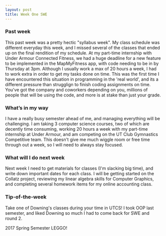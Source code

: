 ```yaml
---
layout: post
title: Week One SWE
---
```


### Past week
This past week was a pretty hectic "syllabus week". My class schedule was different everyday this week, and I missed several of the classes that ended up on the final rendition of my schedule. At my part-time internship with Under Armour Connected Fitness, we had a huge deadline for a new feature to be implemented in the MapMyFitness app, with code needing to be in by Thursday at 3pm. Although I usually work a max of 20 hours a week, I had to work extra in order to get my tasks done on time. This was the first time I have encountered this situation in programming in the 'real world', and its a different pressure than strugglign to finish coding assignments on time. You've got the company and coworkers depending on you, millions of people that will be using the code, and more is at stake than just your grade.

### What’s in my way
I have a really busy semester ahead of me, and managing everything will be challenging. I am taking 3 computer science courses, two of which are decently time consuming, working 20 hours a week with my part-time internship at Under Armour, and am competing on the UT Club Gymnastics Competitive team. This doesn't give me much wiggle room or free time through out a week, so I will need to always stay focused.

### What will I do next week
Next week I need to get materials for classes (I'm slacking big time), and write down important dates for each class. I will be getting started on the Collatz project, reviewing my linear algebra skills for Computer Graphics, and completing several homework items for my online accounting class.

### Tip-of-the-week
Take one of Downing's classes during your time in UTCS! I took OOP last semester, and liked Downing so much I had to come back for SWE and round 2. 

2017 Spring Semester LEGGO!

